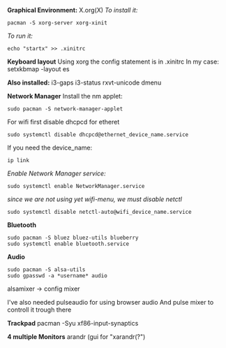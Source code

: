 **Graphical Environment:**
X.org(X)
*To install it:*
```
pacman -S xorg-server xorg-xinit
```

*To run it:*
```
echo "startx" >> .xinitrc
```

**Keyboard layout**
Using xorg the config statement is in .xinitrc
In my case:
setxkbmap -layout es

**Also installed:**
i3-gaps i3-status rxvt-unicode dmenu 

**Network Manager**
Install the nm applet:
```
sudo pacman -S network-manager-applet
```

For wifi first disable dhcpcd for etheret
```
sudo systemctl disable dhcpcd@ethernet_device_name.service
```
If you need the device_name:
```
ip link
```
*Enable Network Manager service:*
```
sudo systemctl enable NetworkManager.service
```

*since we are not using yet wifi-menu, we must disable netctl*
```
sudo systemctl disable netctl-auto@wifi_device_name.service
```
**Bluetooth**
```
sudo pacman -S bluez bluez-utils blueberry
sudo systemctl enable bluetooth.service
```
**Audio**
```
sudo pacman -S alsa-utils
sudo gpasswd -a *username* audio
```
alsamixer -> config mixer

I've also needed pulseaudio for using browser audio
And pulse mixer to controll it trough there

**Trackpad**
pacman -Syu xf86-input-synaptics 

**4 multiple Monitors**
arandr (gui for "xarandr(?")

